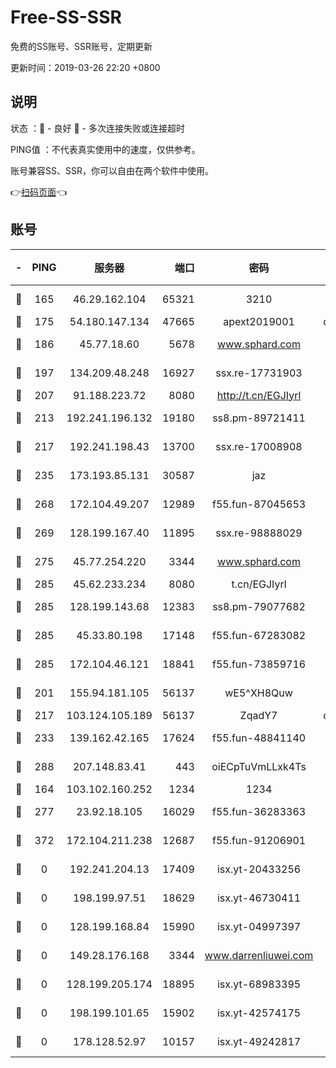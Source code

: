 # Free-SS-SSR

免费的SS账号、SSR账号，定期更新

更新时间：2019-03-26 22:20 +0800

## 说明

状态     ：🙂 - 良好 🙁 - 多次连接失败或连接超时

PING值   ：不代表真实使用中的速度，仅供参考。

账号兼容SS、SSR，你可以自由在两个软件中使用。

👉[扫码页面](https://liesauer.github.io/Free-SS-SSR/)👈

## 账号

|-|PING|服务器|端口|密码|加密方式|区域|
|:----:|:----:|:-----:|-----:|:----:|:----:|:----:|
|🙂|165|46.29.162.104|65321|3210|aes-256-ctr|RU|
|🙂|175|54.180.147.134|47665|apext2019001|chacha20|KR|
|🙂|186|45.77.18.60|5678|www.sphard.com|aes-256-cfb|JP|
|🙂|197|134.209.48.248|16927|ssx.re-17731903|aes-256-cfb|US|
|🙂|207|91.188.223.72|8080|http://t.cn/EGJIyrl|rc4-md5|RU|
|🙂|213|192.241.196.132|19180|ss8.pm-89721411|aes-256-cfb|US|
|🙂|217|192.241.198.43|13700|ssx.re-17008908|aes-256-cfb|US|
|🙂|235|173.193.85.131|30587|jaz|aes-256-cfb|US|
|🙂|268|172.104.49.207|12989|f55.fun-87045653|aes-256-cfb|SG|
|🙂|269|128.199.167.40|11895|ssx.re-98888029|aes-256-cfb|SG|
|🙂|275|45.77.254.220|3344|www.sphard.com|aes-256-cfb|SG|
|🙂|285|45.62.233.234|8080|t.cn/EGJIyrl|rc4-md5|CA|
|🙂|285|128.199.143.68|12383|ss8.pm-79077682|aes-256-cfb|SG|
|🙂|285|45.33.80.198|17148|f55.fun-67283082|aes-256-cfb|US|
|🙂|285|172.104.46.121|18841|f55.fun-73859716|aes-256-cfb|SG|
|🙂|201|155.94.181.105|56137|wE5^XH8Quw|aes-256-cfb|US|
|🙂|217|103.124.105.189|56137|ZqadY7|chacha20|US|
|🙂|233|139.162.42.165|17624|f55.fun-48841140|aes-256-cfb|SG|
|🙂|288|207.148.83.41|443|oiECpTuVmLLxk4Ts|aes-256-cfb|AU|
|🙁|164|103.102.160.252|1234|1234|rc4-md5|JP|
|🙁|277|23.92.18.105|16029|f55.fun-36283363|aes-256-cfb|US|
|🙁|372|172.104.211.238|12687|f55.fun-91206901|aes-256-cfb|US|
|🙁|0|192.241.204.13|17409|isx.yt-20433256|aes-256-cfb|US|
|🙁|0|198.199.97.51|18629|isx.yt-46730411|aes-256-cfb|US|
|🙁|0|128.199.168.84|15990|isx.yt-04997397|aes-256-cfb|SG|
|🙁|0|149.28.176.168|3344|www.darrenliuwei.com|aes-256-cfb|AU|
|🙁|0|128.199.205.174|18895|isx.yt-68983395|aes-256-cfb|SG|
|🙁|0|198.199.101.65|15902|isx.yt-42574175|aes-256-cfb|US|
|🙁|0|178.128.52.97|10157|isx.yt-49242817|aes-256-cfb|SG|
